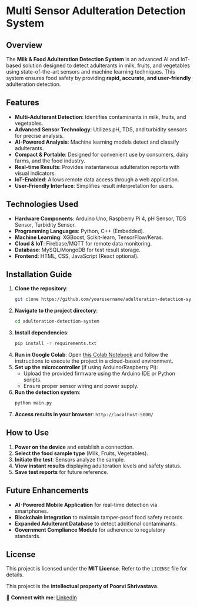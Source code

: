 # Multi Sensor Adulteration Detection System

## Overview
The **Milk & Food Adulteration Detection System** is an advanced AI and IoT-based solution designed to detect adulterants in milk, fruits, and vegetables using state-of-the-art sensors and machine learning techniques. This system ensures food safety by providing **rapid, accurate, and user-friendly** adulteration detection.

## Features
- **Multi-Adulterant Detection**: Identifies contaminants in milk, fruits, and vegetables.
- **Advanced Sensor Technology**: Utilizes pH, TDS, and turbidity sensors for precise analysis.
- **AI-Powered Analysis**: Machine learning models detect and classify adulterants.
- **Compact & Portable**: Designed for convenient use by consumers, dairy farms, and the food industry.
- **Real-time Results**: Provides instantaneous adulteration reports with visual indicators.
- **IoT-Enabled**: Allows remote data access through a web application.
- **User-Friendly Interface**: Simplifies result interpretation for users.

## Technologies Used
- **Hardware Components**: Arduino Uno, Raspberry Pi 4, pH Sensor, TDS Sensor, Turbidity Sensor.
- **Programming Languages**: Python, C++ (Embedded).
- **Machine Learning**: XGBoost, Scikit-learn, TensorFlow/Keras.
- **Cloud & IoT**: Firebase/MQTT for remote data monitoring.
- **Database**: MySQL/MongoDB for test result storage.
- **Frontend**: HTML, CSS, JavaScript (React optional).

## Installation Guide
1. **Clone the repository**:
   ```bash
   git clone https://github.com/yourusername/adulteration-detection-system.git
   ```
2. **Navigate to the project directory**:
   ```bash
   cd adulteration-detection-system
   ```
3. **Install dependencies**:
   ```bash
   pip install -r requirements.txt
   ```
4. **Run in Google Colab**:
   Open [this Colab Notebook](https://colab.research.google.com/drive/1IncHnVSjDzZwSnk5JzbRNdsYJq5o84_L) and follow the instructions to execute the project in a cloud-based environment.
5. **Set up the microcontroller** (if using Arduino/Raspberry Pi):
   - Upload the provided firmware using the Arduino IDE or Python scripts.
   - Ensure proper sensor wiring and power supply.
6. **Run the detection system**:
   ```bash
   python main.py
   ```
7. **Access results in your browser**: `http://localhost:5000/`

## How to Use
1. **Power on the device** and establish a connection.
2. **Select the food sample type** (Milk, Fruits, Vegetables).
3. **Initiate the test**: Sensors analyze the sample.
4. **View instant results** displaying adulteration levels and safety status.
5. **Save test reports** for future reference.

## Future Enhancements
- **AI-Powered Mobile Application** for real-time detection via smartphones.
- **Blockchain Integration** to maintain tamper-proof food safety records.
- **Expanded Adulterant Database** to detect additional contaminants.
- **Government Compliance Module** for adherence to regulatory standards.


## License
This project is licensed under the **MIT License**. Refer to the `LICENSE` file for details.

This project is the **intellectual property of Poorvi Shrivastava**.


🔗 **Connect with me**: [LinkedIn](https://www.linkedin.com/in/poorvi-shrivastava-4a34a9256/)

